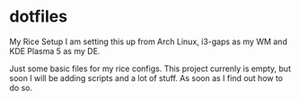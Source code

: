 # dotfiles
My Rice Setup
I am setting this up from Arch Linux, i3-gaps as my WM and KDE Plasma 5 as my DE.


Just some basic files for my rice configs. This project currenly is empty, but soon I will be adding scripts and a lot of stuff. As soon as I find out how to do so.
